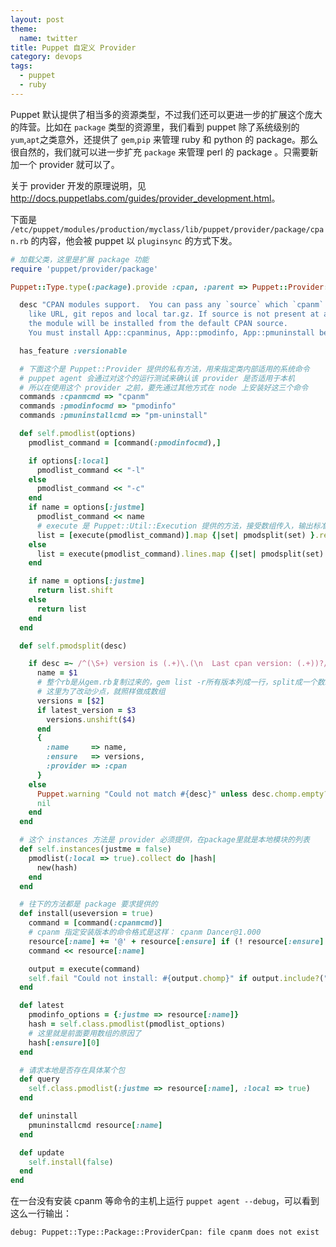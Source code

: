 ```yaml
---
layout: post
theme:
  name: twitter
title: Puppet 自定义 Provider
category: devops
tags:
  - puppet
  - ruby 
---
```


Puppet 默认提供了相当多的资源类型，不过我们还可以更进一步的扩展这个庞大的阵营。比如在 `package` 类型的资源里，我们看到 puppet 除了系统级别的`yum`,`apt`之类意外，还提供了 `gem`,`pip` 来管理 ruby 和 python 的 package。那么很自然的，我们就可以进一步扩充 `package` 来管理 perl 的 package 。只需要新加一个 provider 就可以了。

关于 provider 开发的原理说明，见 <http://docs.puppetlabs.com/guides/provider_development.html>。

下面是 `/etc/puppet/modules/production/myclass/lib/puppet/provider/package/cpan.rb` 的内容，他会被 puppet 以 `pluginsync` 的方式下发。

```ruby
# 加载父类，这里是扩展 package 功能
require 'puppet/provider/package'

Puppet::Type.type(:package).provide :cpan, :parent => Puppet::Provider::Package do

  desc "CPAN modules support.  You can pass any `source` which `cpanm` support, 
    like URL, git repos and local tar.gz. If source is not present at all,
    the module will be installed from the default CPAN source.
    You must install App::cpanminus, App::pmodinfo, App::pmuninstall before."

  has_feature :versionable

  # 下面这个是 Puppet::Provider 提供的私有方法，用来指定类内部适用的系统命令
  # puppet agent 会通过对这个的运行测试来确认该 provider 是否适用于本机
  # 所以在使用这个 provider 之前，要先通过其他方式在 node 上安装好这三个命令
  commands :cpanmcmd => "cpanm"
  commands :pmodinfocmd => "pmodinfo"
  commands :pmuninstallcmd => "pm-uninstall"

  def self.pmodlist(options)
    pmodlist_command = [command(:pmodinfocmd),]

    if options[:local]
      pmodlist_command << "-l"
    else
      pmodlist_command << "-c"
    end
    if name = options[:justme]
      pmodlist_command << name
      # execute 是 Puppet::Util::Execution 提供的方法，接受数组传入，输出标准输出结果字符串
      list = [execute(pmodlist_command)].map {|set| pmodsplit(set) }.reject {|x| x.nil? }
    else
      list = execute(pmodlist_command).lines.map {|set| pmodsplit(set) }.reject {|x| x.nil? }
    end

    if name = options[:justme]
      return list.shift
    else
      return list
    end
  end

  def self.pmodsplit(desc)

    if desc =~ /^(\S+) version is (.+)\.(\n  Last cpan version: (.+))?/
      name = $1
      # 整个rb是从gem.rb复制过来的，gem list -r所有版本列成一行，split成一个数组
      # 这里为了改动少点，就照样做成数组
      versions = [$2]
      if latest_version = $3
        versions.unshift($4)
      end
      {
        :name     => name,
        :ensure   => versions,
        :provider => :cpan
      }
    else
      Puppet.warning "Could not match #{desc}" unless desc.chomp.empty?
      nil
    end
  end

  # 这个 instances 方法是 provider 必须提供，在package里就是本地模块的列表
  def self.instances(justme = false)
    pmodlist(:local => true).collect do |hash|
      new(hash)
    end
  end

  # 往下的方法都是 package 要求提供的
  def install(useversion = true)
    command = [command(:cpanmcmd)]
    # cpanm 指定安装版本的命令格式是这样： cpanm Dancer@1.000
    resource[:name] += '@' + resource[:ensure] if (! resource[:ensure].is_a? Symbol) and useversion
    command << resource[:name]

    output = execute(command)
    self.fail "Could not install: #{output.chomp}" if output.include?("failed")
  end

  def latest
    pmodinfo_options = {:justme => resource[:name]}
    hash = self.class.pmodlist(pmodlist_options)
    # 这里就是前面要用数组的原因了
    hash[:ensure][0]
  end

  # 请求本地是否存在具体某个包
  def query
    self.class.pmodlist(:justme => resource[:name], :local => true)
  end

  def uninstall
    pmuninstallcmd resource[:name]
  end

  def update
    self.install(false)
  end
end
```

在一台没有安装 cpanm 等命令的主机上运行 `puppet agent --debug`，可以看到这么一行输出：

    debug: Puppet::Type::Package::ProviderCpan: file cpanm does not exist

